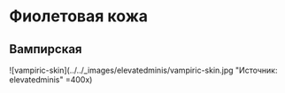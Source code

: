 # Фиолетовая кожа

## Вампирская

![vampiric-skin](../../_images/elevatedminis/vampiric-skin.jpg "Источник: elevatedminis" =400x)
